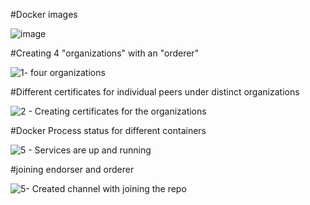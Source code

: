 #Docker images

![image](https://user-images.githubusercontent.com/65031312/170870402-f07d2170-a2a4-409e-8cf4-bfd6bb262a88.png)



#Creating 4 "organizations" with an "orderer"

![1- four organizations](https://user-images.githubusercontent.com/65031312/170870137-02c0277b-030e-4e54-ab55-e496e0358bb1.png)


#Different certificates for individual peers under distinct organizations



![2 - Creating certificates for the organizations](https://user-images.githubusercontent.com/65031312/170870200-c240ad20-1409-4000-875b-9aba71bd379b.png)


#Docker Process status for different containers

![5 - Services are up and running](https://user-images.githubusercontent.com/65031312/170870272-6f7d0add-5084-4968-8dc0-b3dc7636f98a.png)


#joining endorser and orderer

![5- Created channel with joining the repo ](https://user-images.githubusercontent.com/65031312/170870337-89b70481-a27a-43f3-907f-0a366ed7aeed.png)
